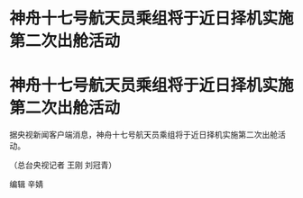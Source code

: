 # 神舟十七号航天员乘组将于近日择机实施第二次出舱活动

# 神舟十七号航天员乘组将于近日择机实施第二次出舱活动

据央视新闻客户端消息，神舟十七号航天员乘组将于近日择机实施第二次出舱活动。

（总台央视记者 王刚 刘冠青）

编辑 辛婧

